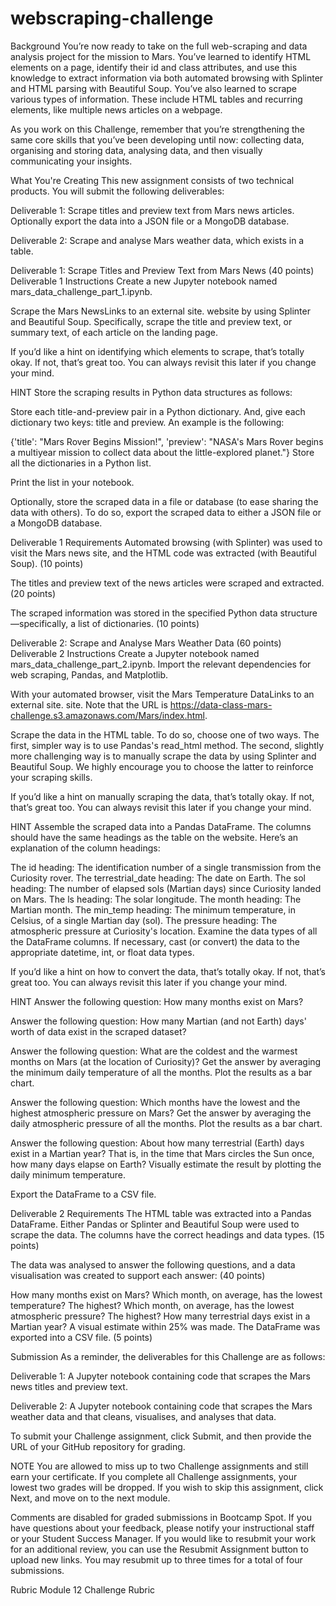 # webscraping-challenge

Background
You’re now ready to take on the full web-scraping and data analysis project for the mission to Mars. You’ve learned to identify HTML elements on a page, identify their id and class attributes, and use this knowledge to extract information via both automated browsing with Splinter and HTML parsing with Beautiful Soup. You’ve also learned to scrape various types of information. These include HTML tables and recurring elements, like multiple news articles on a webpage.

As you work on this Challenge, remember that you’re strengthening the same core skills that you’ve been developing until now: collecting data, organising and storing data, analysing data, and then visually communicating your insights.

What You're Creating
This new assignment consists of two technical products. You will submit the following deliverables:

Deliverable 1: Scrape titles and preview text from Mars news articles. Optionally export the data into a JSON file or a MongoDB database.

Deliverable 2: Scrape and analyse Mars weather data, which exists in a table.

Deliverable 1: Scrape Titles and Preview Text from Mars News (40 points)
Deliverable 1 Instructions
Create a new Jupyter notebook named mars_data_challenge_part_1.ipynb.

Scrape the Mars NewsLinks to an external site. website by using Splinter and Beautiful Soup. Specifically, scrape the title and preview text, or summary text, of each article on the landing page.

If you’d like a hint on identifying which elements to scrape, that’s totally okay. If not, that’s great too. You can always revisit this later if you change your mind.

HINT
Store the scraping results in Python data structures as follows:

Store each title-and-preview pair in a Python dictionary. And, give each dictionary two keys: title and preview. An example is the following:

{'title': "Mars Rover Begins Mission!",
'preview': "NASA's Mars Rover begins a multiyear mission to collect data about the little-explored planet."}
Store all the dictionaries in a Python list.

Print the list in your notebook.

Optionally, store the scraped data in a file or database (to ease sharing the data with others). To do so, export the scraped data to either a JSON file or a MongoDB database.

Deliverable 1 Requirements
Automated browsing (with Splinter) was used to visit the Mars news site, and the HTML code was extracted (with Beautiful Soup). (10 points)

The titles and preview text of the news articles were scraped and extracted. (20 points)

The scraped information was stored in the specified Python data structure—specifically, a list of dictionaries. (10 points)

Deliverable 2: Scrape and Analyse Mars Weather Data (60 points)
Deliverable 2 Instructions
Create a Jupyter notebook named mars_data_challenge_part_2.ipynb. Import the relevant dependencies for web scraping, Pandas, and Matplotlib.

With your automated browser, visit the Mars Temperature DataLinks to an external site. site. Note that the URL is https://data-class-mars-challenge.s3.amazonaws.com/Mars/index.html.

Scrape the data in the HTML table. To do so, choose one of two ways. The first, simpler way is to use Pandas's read_html method. The second, slightly more challenging way is to manually scrape the data by using Splinter and Beautiful Soup. We highly encourage you to choose the latter to reinforce your scraping skills.

If you’d like a hint on manually scraping the data, that’s totally okay. If not, that’s great too. You can always revisit this later if you change your mind.

HINT
Assemble the scraped data into a Pandas DataFrame. The columns should have the same headings as the table on the website. Here’s an explanation of the column headings:

The id heading: The identification number of a single transmission from the Curiosity rover.
The terrestrial_date heading: The date on Earth.
The sol heading: The number of elapsed sols (Martian days) since Curiosity landed on Mars.
The ls heading: The solar longitude.
The month heading: The Martian month.
The min_temp heading: The minimum temperature, in Celsius, of a single Martian day (sol).
The pressure heading: The atmospheric pressure at Curiosity's location.
Examine the data types of all the DataFrame columns. If necessary, cast (or convert) the data to the appropriate datetime, int, or float data types.

If you’d like a hint on how to convert the data, that’s totally okay. If not, that’s great too. You can always revisit this later if you change your mind.

HINT
Answer the following question: How many months exist on Mars?

Answer the following question: How many Martian (and not Earth) days' worth of data exist in the scraped dataset?

Answer the following question: What are the coldest and the warmest months on Mars (at the location of Curiosity)? Get the answer by averaging the minimum daily temperature of all the months. Plot the results as a bar chart.

Answer the following question: Which months have the lowest and the highest atmospheric pressure on Mars? Get the answer by averaging the daily atmospheric pressure of all the months. Plot the results as a bar chart.

Answer the following question: About how many terrestrial (Earth) days exist in a Martian year? That is, in the time that Mars circles the Sun once, how many days elapse on Earth? Visually estimate the result by plotting the daily minimum temperature.

Export the DataFrame to a CSV file.

Deliverable 2 Requirements
The HTML table was extracted into a Pandas DataFrame. Either Pandas or Splinter and Beautiful Soup were used to scrape the data. The columns have the correct headings and data types. (15 points)

The data was analysed to answer the following questions, and a data visualisation was created to support each answer: (40 points)

How many months exist on Mars?
Which month, on average, has the lowest temperature? The highest?
Which month, on average, has the lowest atmospheric pressure? The highest?
How many terrestrial days exist in a Martian year? A visual estimate within 25% was made.
The DataFrame was exported into a CSV file. (5 points)

Submission
As a reminder, the deliverables for this Challenge are as follows:

Deliverable 1: A Jupyter notebook containing code that scrapes the Mars news titles and preview text.

Deliverable 2: A Jupyter notebook containing code that scrapes the Mars weather data and that cleans, visualises, and analyses that data.

To submit your Challenge assignment, click Submit, and then provide the URL of your GitHub repository for grading.

NOTE
You are allowed to miss up to two Challenge assignments and still earn your certificate. If you complete all Challenge assignments, your lowest two grades will be dropped. If you wish to skip this assignment, click Next, and move on to the next module.

Comments are disabled for graded submissions in Bootcamp Spot. If you have questions about your feedback, please notify your instructional staff or your Student Success Manager. If you would like to resubmit your work for an additional review, you can use the Resubmit Assignment button to upload new links. You may resubmit up to three times for a total of four submissions.

Rubric
Module 12 Challenge Rubric

